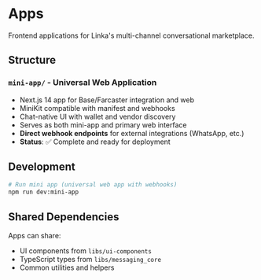 # Apps

Frontend applications for Linka's multi-channel conversational marketplace.

## Structure

### `mini-app/` - Universal Web Application
- Next.js 14 app for Base/Farcaster integration and web
- MiniKit compatible with manifest and webhooks
- Chat-native UI with wallet and vendor discovery
- Serves as both mini-app and primary web interface
- **Direct webhook endpoints** for external integrations (WhatsApp, etc.)
- **Status**: ✅ Complete and ready for deployment

## Development

```bash
# Run mini app (universal web app with webhooks)
npm run dev:mini-app
```

## Shared Dependencies

Apps can share:
- UI components from `libs/ui-components`
- TypeScript types from `libs/messaging_core`
- Common utilities and helpers
